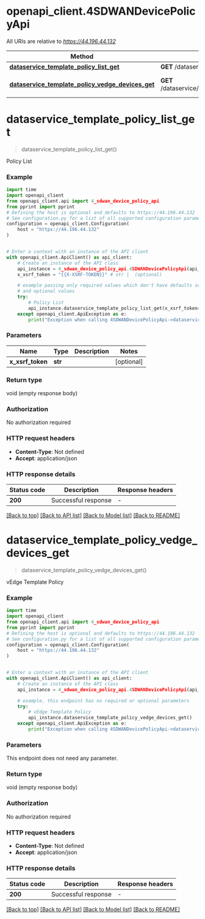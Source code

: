 # openapi_client.4SDWANDevicePolicyApi

All URIs are relative to *https://44.196.44.132*

Method | HTTP request | Description
------------- | ------------- | -------------
[**dataservice_template_policy_list_get**](4SDWANDevicePolicyApi.md#dataservice_template_policy_list_get) | **GET** /dataservice/template/policy/list | Policy List
[**dataservice_template_policy_vedge_devices_get**](4SDWANDevicePolicyApi.md#dataservice_template_policy_vedge_devices_get) | **GET** /dataservice/template/policy/vedge/devices | vEdge Template Policy


# **dataservice_template_policy_list_get**
> dataservice_template_policy_list_get()

Policy List

### Example


```python
import time
import openapi_client
from openapi_client.api import 4_sdwan_device_policy_api
from pprint import pprint
# Defining the host is optional and defaults to https://44.196.44.132
# See configuration.py for a list of all supported configuration parameters.
configuration = openapi_client.Configuration(
    host = "https://44.196.44.132"
)


# Enter a context with an instance of the API client
with openapi_client.ApiClient() as api_client:
    # Create an instance of the API class
    api_instance = 4_sdwan_device_policy_api.4SDWANDevicePolicyApi(api_client)
    x_xsrf_token = "{{X-XSRF-TOKEN}}" # str |  (optional)

    # example passing only required values which don't have defaults set
    # and optional values
    try:
        # Policy List
        api_instance.dataservice_template_policy_list_get(x_xsrf_token=x_xsrf_token)
    except openapi_client.ApiException as e:
        print("Exception when calling 4SDWANDevicePolicyApi->dataservice_template_policy_list_get: %s\n" % e)
```


### Parameters

Name | Type | Description  | Notes
------------- | ------------- | ------------- | -------------
 **x_xsrf_token** | **str**|  | [optional]

### Return type

void (empty response body)

### Authorization

No authorization required

### HTTP request headers

 - **Content-Type**: Not defined
 - **Accept**: application/json


### HTTP response details

| Status code | Description | Response headers |
|-------------|-------------|------------------|
**200** | Successful response |  -  |

[[Back to top]](#) [[Back to API list]](../README.md#documentation-for-api-endpoints) [[Back to Model list]](../README.md#documentation-for-models) [[Back to README]](../README.md)

# **dataservice_template_policy_vedge_devices_get**
> dataservice_template_policy_vedge_devices_get()

vEdge Template Policy

### Example


```python
import time
import openapi_client
from openapi_client.api import 4_sdwan_device_policy_api
from pprint import pprint
# Defining the host is optional and defaults to https://44.196.44.132
# See configuration.py for a list of all supported configuration parameters.
configuration = openapi_client.Configuration(
    host = "https://44.196.44.132"
)


# Enter a context with an instance of the API client
with openapi_client.ApiClient() as api_client:
    # Create an instance of the API class
    api_instance = 4_sdwan_device_policy_api.4SDWANDevicePolicyApi(api_client)

    # example, this endpoint has no required or optional parameters
    try:
        # vEdge Template Policy
        api_instance.dataservice_template_policy_vedge_devices_get()
    except openapi_client.ApiException as e:
        print("Exception when calling 4SDWANDevicePolicyApi->dataservice_template_policy_vedge_devices_get: %s\n" % e)
```


### Parameters
This endpoint does not need any parameter.

### Return type

void (empty response body)

### Authorization

No authorization required

### HTTP request headers

 - **Content-Type**: Not defined
 - **Accept**: application/json


### HTTP response details

| Status code | Description | Response headers |
|-------------|-------------|------------------|
**200** | Successful response |  -  |

[[Back to top]](#) [[Back to API list]](../README.md#documentation-for-api-endpoints) [[Back to Model list]](../README.md#documentation-for-models) [[Back to README]](../README.md)

